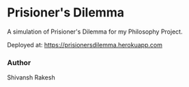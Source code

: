 # Prisioner's Dilemma
A simulation of Prisioner's Dilemma for my Philosophy Project.

Deployed at: https://prisionersdilemma.herokuapp.com

### Author
Shivansh Rakesh
